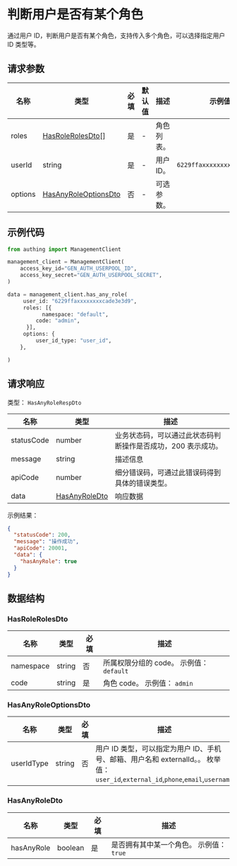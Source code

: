 # 判断用户是否有某个角色

<!--
  警告⚠️：
  不要直接修改该文档，
  https://github.com/Authing/authing-docs-factory
  使用该项目进行生成
-->

<LastUpdated />

通过用户 ID，判断用户是否有某个角色，支持传入多个角色，可以选择指定用户 ID 类型等。

## 请求参数

| 名称    | 类型                                                     | 必填 | 默认值 | 描述       | 示例值                     |
| ------- | -------------------------------------------------------- | ---- | ------ | ---------- | -------------------------- |
| roles   | <a href="#HasRoleRolesDto">HasRoleRolesDto[]</a>         | 是   | -      | 角色列表。 |                            |
| userId  | string                                                   | 是   | -      | 用户 ID。  | `6229ffaxxxxxxxxcade3e3d9` |
| options | <a href="#HasAnyRoleOptionsDto">HasAnyRoleOptionsDto</a> | 否   | -      | 可选参数。 |                            |

## 示例代码

```py
from authing import ManagementClient

management_client = ManagementClient(
    access_key_id="GEN_AUTH_USERPOOL_ID",
    access_key_secret="GEN_AUTH_USERPOOL_SECRET",
)

data = management_client.has_any_role(
     user_id: "6229ffaxxxxxxxxcade3e3d9",
     roles: [{
           namespace: "default",
         code: "admin",
      }],
     options: {
         user_id_type: "user_id",
    },

)
```

## 请求响应

类型： `HasAnyRoleRespDto`

| 名称       | 类型                                       | 描述                                                         |
| ---------- | ------------------------------------------ | ------------------------------------------------------------ |
| statusCode | number                                     | 业务状态码，可以通过此状态码判断操作是否成功，200 表示成功。 |
| message    | string                                     | 描述信息                                                     |
| apiCode    | number                                     | 细分错误码，可通过此错误码得到具体的错误类型。               |
| data       | <a href="#HasAnyRoleDto">HasAnyRoleDto</a> | 响应数据                                                     |

示例结果：

```json
{
  "statusCode": 200,
  "message": "操作成功",
  "apiCode": 20001,
  "data": {
    "hasAnyRole": true
  }
}
```

## 数据结构

### <a id="HasRoleRolesDto"></a> HasRoleRolesDto

| 名称      | 类型   | 必填 | 描述                                     |
| --------- | ------ | ---- | ---------------------------------------- |
| namespace | string | 否   | 所属权限分组的 code。 示例值： `default` |
| code      | string | 是   | 角色 code。 示例值： `admin`             |

### <a id="HasAnyRoleOptionsDto"></a> HasAnyRoleOptionsDto

| 名称       | 类型   | 必填 | 描述                                                                                                                              |
| ---------- | ------ | ---- | --------------------------------------------------------------------------------------------------------------------------------- |
| userIdType | string | 否   | 用户 ID 类型，可以指定为用户 ID、手机号、邮箱、用户名和 externalId。。 枚举值：`user_id`,`external_id`,`phone`,`email`,`username` |

### <a id="HasAnyRoleDto"></a> HasAnyRoleDto

| 名称       | 类型    | 必填 | 描述                                     |
| ---------- | ------- | ---- | ---------------------------------------- |
| hasAnyRole | boolean | 是   | 是否拥有其中某一个角色。 示例值： `true` |
